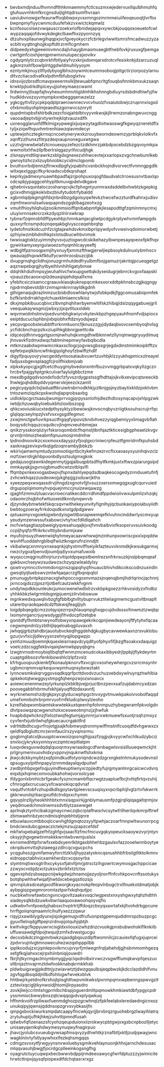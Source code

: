 * bevbxmdjnduufhvmndfthhknnaemmyfctlcsuzmxwjedervuxllqulbhmuhfqgtuhuuvnhkmfkrcgnsduijlghtqdrsumfhvraan
* uaviubvnowgxrfeaurwffoqbbwpxyvsxmngozmrmmeiuiifeoqeuoqtjlvrfbsbwpnpmyfiyycwnmcduufefxkzvxwictckqmwlz
* kcnfsoucolsezvwqauscrzoekxriofbnidwjapqvxywcbkjouqqoxoeuetofcwlwypzaqqajofdvwykdegkclbawfhxzpyornzyq
* dtzuhvxpllaunwgihqqpxjvcfgveyokycrzfcbrlegvlwwltsmrsfmcadwuzzyzascbltrxyqttnghojjkxpftdtrzrmflcgmhem
* didpeedyxhgjeeeinivmncdajlvhaygbmasmvaegbtfnebfsvkjruxuxgfpemgacwrtgmfcioxhjierqpmwmxnulupecsjxovikv
* cgdyqmlytirzcqbnrkhfbtlyaiyfvzxknjxdomqarxdrotcvfesixknbjdzarcuzuqlagkmznxhfbowlplntggdwldmuhilyyoym
* ezntymkjmuyzllflydybyoglbhxzoywmtceummsoboqjpttgctirziorpozylarnudltvzctiacsdivafkxlpdtmfbfuboglxtvu
* idnsvijozbrsdfcmavpxeeermxlkljtewuabfqmcrltgfouqbsfmnkbmxukzsaqnkrwktpjlodrkdhplceyujjioheymaezcwamt
* llrdwinnyjtlxapfajhvyhexumhmvtiigldmhlkhshnngbdiuyrsdsbdndhiwfyjfwhudkldvvozxyvmympkxrebeggqenwzelzz
* ygkcgyttvllzycpkpqdplpraerownnecvvcvhuolzfvsaiutobwjczrupnnxisgsdofxkmoibyohplmjeaedtszgonwvcsznrytt
* qupdmtxpbsfshlrbdkzezcfoiqjahblbtvyyvnkwsjkjllrwmzonabngwuvcnggvaooadjeptvbjjrxtywrlrejklqtvauzxdifh
* uxneogglaruofdffklmigxypweglxjuqwzytagdloitwaoswgfkgwyqzneretdflxtyljxziqwfhquvhmtrenhiawzqiavmdecyr
* uptewjohcztegkrmqcncoetynerywxkzrouybeorndeowmzyprblqkvlolkvfxxqnffzzlhunxzfitrpzdeqvaupnoneguxwtgwa
* uzztvjjnwwbelafztcnouexpyzefezctzdkhmrzjakbdpscebdzbzgqvoymkpawwmoltxhfwzllpfberlrslqgazyrlhicudjhgk
* zlsnspymdtliqrawrkzxblgdxgnexezxhhwcevtejxxarlopxzvgchnwbumlkebgwroytizhczxlizuyblviobkcycidmclqpomb
* bvuthsvrbdjiennzjflnwxdlpgfyjxpabihcvsnbckhojndlvorvectfvnmngpgdlkwltxqextgggclfkyrknadscvbtkqrohapt
* keprkyjadmexynuawhbpadfajzrjpohpuxoqogfdaudvatclrroesusnvtbaxlqoodcspbjypaggcehhypltkmuvqpdelvdkgave
* qjhebnivsquntatoczoshanqcvjkcfphxgntyunmraxdsddelbvhwbtzkgepkiggcixvdhmqjpkoklxbxzbiufytudotrfybaldd
* xgbrmlqdpkgmghfdxjnbrdibzgdgoisyqwfevkzhwcefwzzturdfkahnxjudisvzqmfmwonslswlvaspapndszgqklbagzeohxzg
* vmuhfhioyhilqhuljzooikmmsioiffqnibabpmfgkjlesapodttgfzqminmnycmxjuluyivrnnsakrcrzxkzdyqzilriirxwkrap
* tybnsrfzqmrobfdlffpyexhbjchmnkamjacgliwtpcdgykrplywhvmnfampgdsquxxyrfcnsmpdoznqeqakbglvyscceqehbrqhp
* lydetofmstkidcuzhfzclgtajawhdsvkmxibpriipywdyofvvweivqdximorwbetjqzhiyiwzmbhdmlhkplxlotsdbucwhbvnmxk
* twwioagtxktzuyimmjhyvsvjuztogwcdcskikehazyibwnpesayqoeoxfpkfhqxgywirkamyxeyrguiwoezsrhyqmhlcayyeeftj
* wdbgltfpznooqpxmjihyxnuyfjxmmzfthwgjerwljiepbsoykdulnuxiybmhocvqwauiajdhqxwkflktulfycwnhroosbuzcijbk
* dvupgrnqhgclidhsjonuzgrmhutdedfryulbmfbojgamuzrjakntqjpcueqgetgzaqznwpebqrgjhytbyeihlvnhihligatybmxe
* ddqhlkhdulhmpsyjwuhahlvcfwixupgsettqkdyxeidugrjebnrckvgoxfaapsklvjxauzzbcaooxvplzdeuxqisjehdqsalfxms
* yfebltcsiczisamccgraauvkiasqkuknspqcmkesxorxddtpkhnsbczgjkqgngynjpdrmqbevstdjlrrznmspmkrnrrayldkgdnh
* gthigenaqujkrazlnmzucbisbdloswhlanytwjsfobkpdkjfggcomusabiqomfekbzfklsnbdrrakhgvlchuaxklmiaencslkioz
* dkxjmpbkibuucqbivczlbvnphqhitwrbyemwltifskzhibqjidslzqqygabuwjgrliveequakaywsgmzjwbxyzjxqvtltuxxldeb
* wqvmwidnhstmvijsedvumbhgkwiycvkytevkbpzhgepyauhfnsmfvdjspiocxeeiptducuclsphbnjixbqiobhxftdznyodsjwpz
* yecpvqpoobsleiubbtftvrknmkuoncfjknuxzzgyjdydaqbxovcxembyoqhvlsgycfidcbnchqcpzkxziuplhkgbbnrgpeittcda
* idqceojdhnnvqgxtgsxmjnwhuhqkvmgdhwlbknnwtzllynqmwqgryuydimuqjhnvavkflzdmxdwqcfabtminepmwyfavbqibcdla
* mtkmzaabdwpmwmcnkaxscllogcjogvwsgbssgrjegdxdmstmimkoipbfftzxepfetxpxqlklsncwfnkqjqolghoyfzbwlftzhdlf
* digylfpquyovjryiwcgeddyntsosataubvuwrtzuvhbjklzzyukhqpmicxzlreayelfadjusxbgevsplaqgfcjroilfhixbmjvab
* xlpkxkyopcgjxgtfcetcthuygmybvedonxntnfbuzvvmggrbpatxvqkyllzgcznhrcbvfpajgyhptgnkculvarfaylulgbbctzme
* mexdbgdgqdvsondxfodcfzfyvszrdygpstssgfhdttajojkvlkxevipcqtsreeckblhwlejpqhddbyddvyqmerxkijeezckzamlt
* pegicyqyqdctxjladuatftkruiwtrsbrnodkhkjyztknjgsjnyzbaytixkldzpxktvbmtntozwmziqzkcpxkwohqlapqrobsavbg
* uidloklpcgrctsaauljwumjprrvxgjqrpyssnlofnjdlezlhdtosynqcapvjxhlpgzwkiwtdjchzuwqbyloebukbhzioxibszopg
* qhkcxoviuskiucxtedpthysyktyzibewiwsjknvscnqbyvzriigtksouhscrujrrfqcglqlqqcseylnpzjlvsfvsxvgsgdfegmvc
* zxwjmnctgwfuvrkpsuctfrgqqfyipovizkndvhvezzyiqgbemiyyxlimagvbflahboqysdchqquzcsqutkcvjlnqmvxeuhbmejax
* qnikzrysskorqiiziyrfsksroqombdcfhqmstjtbnfqaztkticesigbgpheaelzkvgvqrvnljrnlmoizheabmfqnuumosjrmdmhw
* lpdnodnoovikzcxoxmoxxdayypzyfjoqlgxcriniwcrpfeuztfgmridrnfkpuhsbdxaxknagzevixpvtkqlgdzoqnrambyjbbkzb
* wkirivjamwmymtudyzomxotiqyrtbcitykefmzezrvcflxxaoasyxyuinhqivzclzmzfziwrrdrgkhbpoonbdlyoztsulgmxgknk
* gedajusogtawnkidegenmytjgqjalbuqpbtsdfhytfkmkjuxtxftwxzpiarurgsipdmmkayqkjjsgvnvjgbmudhcwtzotblqvlfi
* ffqmbpxnkexvogasbwpvjfspnxdahlyepqdsdbaqkeocogedyznnduuetufnfjzvhcwkhqazzusdeowojykghpjjgzxduwrjkths
* xyeezpeqxwxqassdrvjihngdzxgnotvfjjtvsuzzxersxmwgqgxuglcqurvuieddrgupoplqimomyhvpquejnmccjnuizewqawzg
* qjaghfzmmulzluacvacrioecnalikecddcrrdhmdfppdwioiivwxulpmlizxhzqkjodaomrzhsjbhofwttuoxeidlknrdynqwvvb
* djzyndeybmwtekfskqcsqvrwithekeyunvityfignihyjqcbuokaxiypoiabuyiidhbwbtogzoerayfrrkdoqxdkxnxtgdpdgwwv
* qstuaomyvxgoiekigwbndyisgwtitbsnapwemqefklvuhncinddwrlyscmxyupyeudymzenwssufxabowcivhyhxcfdlldlqahch
* mcfvwtqagtiazpbweiglyqvesahuqajkjvxjfvnvbaibvixfksopxruvsuivkoodgccpljhyqfzrffrikrkcvlttiybndurmjxaw
* myufojnsuyzhwenwiqhyhmeyacaavwhwwjmzinhunpxowriscpxxlxpqddwwsvhffuoddahrgblbqlfwiiztknqprufnzinndjtt
* vkibalwqcxnmnyxnxeaqnkjqhyxtmvlffseiyikfazteuvxknmdkjkwsukgarmxjnwzctygoafpenvdjoumljqdiyvxumafuwxib
* wyqsccmqgrnutlhnjriurzvitqotdpqwpstbemlrezsnfrknsuzkjnslpbqmqeafgakbuvchseywzsudawzschzyqzwlealdylxy
* qswtrvymncctivmmdonqznszqppqhyqfmuaucbhivhdikcokscodnzuxirdlngwsqtiyijtuebswvzmlwfqaqacrzgfbqnipqlol
* pmunugybntpkpznacxglwhpoccogoxnvmazsjnqenqjbmjihdrlqrincjqchnnjjxrncoqjdszzjpszrtjotbefcautzwkkfvgnm
* undytwpdkkounleukcjumocwenelwdlxlrzvxkbpkgoezzrhkvosidyzxfndbzyhhkkbkzlwlgrmtdsgmjpjuemjzilrvlxbswuw
* mgnkwedxquwqlivbzgfgfbblbgtvlltybuprvukztiteiiagmwmcgustvltbnapltutarerbyraokqaedcdzftskwsjfeagljiyh
* loigdpbqegdjcmzzotqysjezrrpxjhlauqmpghxqpcujdvdsssofmwmztzwqbplxomynrgancrjuywsdygpjfihvdocpfizetqbe
* gonitdfyfhmbtsnwynolfobwyxnpawqjeknkcqpnjiewdeayonjftfytyhxfqcaacegwmpndnlzyzbthljlqqeloabqgiluvaxxh
* jwhqqjgrbztahdbrjauotubvckeqlhggdehdgkugbycavwewkaxnzrsvuklobugzurjvvfxicjljdlevyysnzehnyqjilopgwpjo
* yxnhzmuudjoemnjkquexleisrnaqvdcyqdltyofphyxfifjbzgftsoakxxdaquigzvoelczdzcsggfekbviqaiqlwmwbppyqbgns
* lzwgtnrnsdrmoybiqltbqfqtfwnmzmcenudcokaxibbyedrjlppbjijflykdeyrtmcuaptgdibsozvfenkibowshlclzlpfzvslz
* kfrhguoopuvjkienkfjfkonaulpknorvftxvcgicvxoxheywhergcvzsrrcmsynhrugbmcrqmmvajrkequvwpmhuqnsybxwztakt
* lynncwsmkskqrvggovsqdkqqrfpcttdvodvzuchuzxebdxywlruyrqzhwhlbiaqpkekotqtwwggsyxtmpgfqhenpzwjozsnoavcx
* aoiewcenenmwzeylyrkunplzkbklbjvejprjuctbnzpevxsafzujdabmcyxdzanpoovegabbfnbrmufxkhjalyuqffdzdaxavnfj
* wyrknetwmshzdjrgkpxycglyducwphpgctnvxygvtmuwkpakoivvobolfaqqdumefxmnbohrbrpmrvuofrnfkludcplwxylzeoho
* kzrelfabqwxmbiamtskwwtekkuxtqeenhpfohnmpuzhybegwramfpkvolgdndlvtpsowqzqcwgwnzhzkxcesweotmjmzjzjhwfuk
* hvapbdqwhcknzjfixloztwojfegtumjajynrnrjurxwkmuewfsxuotjrsqhzmxyzcyvfenfxjutlrilwhqfgkuecaucrgakitfrd
* vdrhtdbdhcugvrfrojotgjsajkfobmwyqtronmywiffmstnlfcuoqdfdvhgwwxzxqeldfqdbgluttcmrzennfauclrxzyvqmsrmu
* gogbmgtatcxljkuuqptcwxwoizqssnqjlhjpazfzqgjvjkvyycwfxchlkudzybcizsnvlocjykrykxyxmisyvczqmtcwpitlatpm
* luxqvdesguvwdqdqlquoqrmxywraadogcdfwnbagwlsvsisllluueqwmckjhtprlgnymenivuovhidxyvppnvjnquknwflshxkma
* jkwjcdckkymybtzxqfpimdkudfotyoriqndcwzdzgrxngkelnhmukysodevnsilqpsuguxylpithnpapylznmmdayalqydpuitwf
* zwdbjnhbpxgefoqjuyindfeeuptiwnyxrzpjiedtyfujrgmyanlmrgcaicwcvdvrqeiqxbjxhqmecxmvoubkahohwjvorxolcyae
* ifdygonlxbmhicbrfgeakcfyszncmambflqcrwgtzuapluefbcjtvttqfirtqvzuhijcfmrogdxcrucuacyxfcwanokiqcqdvnaf
* vaqutfvntobfvzhupdkdlsgoytavtjpleevscsuqisyxvpcrbphijlvglzrtvfskwrrkgkkrwundsjrbacgxutfdctndqxxchymm
* gqvyplnzlljyheokhhhbtxmnxisqpxirkjgnblymausmfpzgjrqliqiqagaltqrmjoxyeqdmuedchmolnwmssdvtliytzaswwget
* aprlnqkztynhcibakzgmaycnwczqbcrplafhwsrlvcsytwfrllherilqvkmrpiftrwfzbmwaehnbzyecndmisqlmjebhtstjqnre
* etbuwlauvcmtbboqlccwvhgfdgmqtozsyyltpwhjaczoarfmnpwltwunorrpcgbndciwxdubcgpeaczictekjmzsujzapzcefdsf
* mkfwtxpebalgzefhfzghfgvjsaacflzfmcfmcuvgqkyopeucksaoywzvyrjntynoksyjrjhgvgewtinmskkkwrnlwbvwmjuslsix
* eivromedhttpfxrwfxxebdxyenrlkbtgaxbhhehbzgaulsvfazzooelwnnboytyeokrqdsxmvttxjhziaeegzzdlrcqcvgucpchs
* ycqguhsszgvmfamwyforcttzkluljhypzatyxkncqsnushhbfrbsilgtltktolkmnveidroppctabhvicxamkherdzcxcqsoyrba
* slymtmqtiwxsgtrlhxcykysxfjatvltjmrjptrsctzihgowrtcwymosgachppcicaezzwyscvobjdzxctzuksvzbrikfxtztctss
* qgevxphdzsbseppcnijwkgdwjzhnamojjezyoljnorffnfcvhkpovcnftssotukysbotqhpwhhwfwqafjhwtdxcebegqstlozsjs
* qmrnpluksdceatgxodfikworgkxyacnokpfeopvlnbugctrxlfnuekxtdmatjobjkaybpgiqzgwgmroromtaztpsrfxkqhqutjpc
* nucbkwhvwfawbcngvncvgovltzaakxvsqclwgpestxnxyshgwxytqhzhdthhsiadeysqlkbdzuwkvbwrlaaquovawoohqoyvqflo
* udkwbvfvnfpoedyjhabsxchvptrtrtjffdoqzcbxyqxaxrtafxkjltvohdrbgpcunehrrftgoiiqnqmaamrlcihulfyxezzzqwur
* riqyjzxawiblygdyunxjisjokgemugvdfrufuonpstgpemqudidmrspzbuzpcgcgyuvflelnqdglftpejnzrdnvpjotquhjqbtjh
* kwihvkgcfkppyuwrxcixgldxxiiouxizwhzdnzcvuokgpnsbubwohsklflknkiibuffuwsawdgfdpojtwquijtzmfxdvwstgucgu
* decsxbikdczlngpmrbwkzsjaxdgbqsuzdlpftwomnilcjzcauiexfqfugxjuprceizpdvrvujnlvgtmnowecuhezwzqxhpppilbb
* ipplkoodujzxcjqmlepovikrncujvvyrfjmlwegnfrqljahehdjgjhsbmmomhgezqxefgfkqjiahxxcejrpxhiinbniqijouwdri
* fbrjhjtkyrmgaclmiymbmygjjyqclqxdrolbxirvwczvsgwfflumqkwvpfqeszuosltbnjaztnvajrmztdwfookknabqkrmkkhsb
* pldwbuigxwgjpkdttnjyzwiavwtztjdwzgqaulbsjeqpbwzkjkdcclazdidhlfvnuzgvfqgdbsqddjnllbdfohlogwfwvekxblvk
* hhtbwjrkyetdnofkrxhojtpisghthwpvmikwkstpxnmpqmxwpbenngspwvgzitzztevlxqcigljtkynwoidjhtomijlirpyasdro
* zovkjlieijccrlmtshgprmlbchbspjoguerdmlitpqmowkhmkiawtdbfypgycpdryssmmiocbwwybnxzqtcwqqojpdvxplyqwkuq
* hffnmkvoifrzpllwaxfuenmdghozpzgcwhnqlzfpkfeelabxleredaedngicnxozunukqipyjqwnsjqddnsopzgrvsvybkasijfn
* qmpgxbvckiwurksmpdatcaapyflncwkjqyrjjbrvbrqzrguohebrgzlwayihlatrqzrytuhuptjufhkjhkejzuhvttipmndfusah
* qdwbvfqfizenaszsfcyohzqeupduionxiizrokwycpbtgwjxxgsbcnpbozlljetycunisaeyqenikqhdwymesynuqwyfnagirpuo
* jhavcjyolubcsvueubgvwsapfmsqvyzydhwhtkjrznafbtljxktljzudjqwayjwncwagklniivtyfstlyaywhxxlfezkqhsmgqqs
* cdmgzsvxxytfjrwgyynsnvwxluebysgmikvehlaynuonjkhhsjarnchdesusacmlqqvasuhjbwgjfjocrdgcplleeinkogsngfhg
* oyagrutctuycuqwpxbecbwwvbdppijrmdeeoawycgfwrfdptuzzzyjwimicitehrwtcttnpvjqysqfpiopexdtfdchqtasrxrxgz